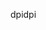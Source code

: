 <span data-ttu-id="26c59-101">dpi</span><span class="sxs-lookup"><span data-stu-id="26c59-101">dpi</span></span>
